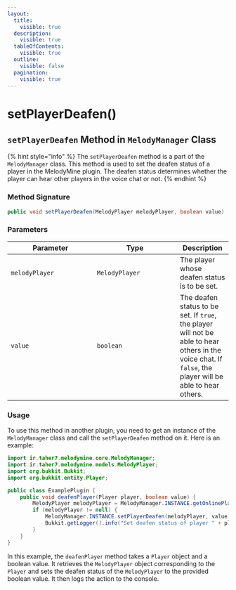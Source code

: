 ```yaml
---
layout:
  title:
    visible: true
  description:
    visible: true
  tableOfContents:
    visible: true
  outline:
    visible: false
  pagination:
    visible: true
---
```


# setPlayerDeafen()

## `setPlayerDeafen` Method in `MelodyManager` Class

{% hint style="info" %}
The `setPlayerDeafen` method is a part of the `MelodyManager` class. This method is used to set the deafen status of a player in the MelodyMine plugin. The deafen status determines whether the player can hear other players in the voice chat or not.
{% endhint %}

### Method Signature

```java
public void setPlayerDeafen(MelodyPlayer melodyPlayer, boolean value)
```

### Parameters

<table><thead><tr><th width="180">Parameter</th><th width="173">Type</th><th>Description</th></tr></thead><tbody><tr><td><code>melodyPlayer</code></td><td><code>MelodyPlayer</code></td><td>The player whose deafen status is to be set.</td></tr><tr><td><code>value</code></td><td><code>boolean</code></td><td>The deafen status to be set. If <code>true</code>, the player will not be able to hear others in the voice chat. If <code>false</code>, the player will be able to hear others.</td></tr></tbody></table>

### Usage

To use this method in another plugin, you need to get an instance of the `MelodyManager` class and call the `setPlayerDeafen` method on it. Here is an example:

```java
import ir.taher7.melodymine.core.MelodyManager;
import ir.taher7.melodymine.models.MelodyPlayer;
import org.bukkit.Bukkit;
import org.bukkit.entity.Player;

public class ExamplePlugin {
    public void deafenPlayer(Player player, boolean value) {
        MelodyPlayer melodyPlayer = MelodyManager.INSTANCE.getOnlinePlayer(player.getUniqueId().toString());
        if (melodyPlayer != null) {
            MelodyManager.INSTANCE.setPlayerDeafen(melodyPlayer, value);
            Bukkit.getLogger().info("Set deafen status of player " + player.getName() + " to " + value);
        }
    }
}
```

In this example, the `deafenPlayer` method takes a `Player` object and a boolean value. It retrieves the `MelodyPlayer` object corresponding to the `Player` and sets the deafen status of the `MelodyPlayer` to the provided boolean value. It then logs the action to the console.

